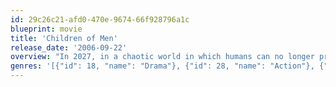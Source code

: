 ```yaml
---
id: 29c26c21-afd0-470e-9674-66f928796a1c
blueprint: movie
title: 'Children of Men'
release_date: '2006-09-22'
overview: "In 2027, in a chaotic world in which humans can no longer procreate, a former activist agrees to help transport a miraculously pregnant woman to a sanctuary at sea, where her child's birth may help scientists save the future of humankind."
genres: '[{"id": 18, "name": "Drama"}, {"id": 28, "name": "Action"}, {"id": 53, "name": "Thriller"}, {"id": 878, "name": "Science Fiction"}]'
---
```


